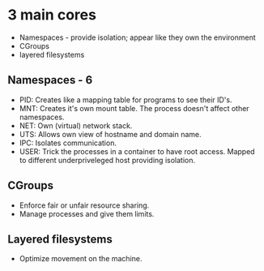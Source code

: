# 3 main cores
- Namespaces - provide isolation; appear like they own the environment
- CGroups
- layered filesystems

## Namespaces - 6 
- PID: Creates like a mapping table for programs to see their ID's.
- MNT: Creates it's own mount table. The process doesn't affect other namespaces.
- NET: Own (virtual) network stack. 
- UTS: Allows own view of hostname and domain name.
- IPC: Isolates communication.
- USER: Trick the processes in a container to have root access. Mapped to different underpriveleged host providing isolation.

## CGroups
- Enforce fair or unfair resource sharing.
- Manage processes and give them limits.

## Layered filesystems
- Optimize movement on the machine.